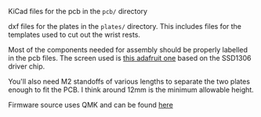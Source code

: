 KiCad files for the pcb in the `pcb/` directory

dxf files for the plates in the `plates/` directory. This includes files for the templates used to cut out the wrist rests.

Most of the components needed for assembly should be properly labelled in the pcb files. The screen used is [this adafruit one](https://www.adafruit.com/product/931) based on the SSD1306 driver chip.

You'll also need M2 standoffs of various lengths to separate the two plates enough to fit the PCB. I think around 12mm is the minimum allowable height.

Firmware source uses QMK and can be found [here](https://github.com/csun/ellipsis_split_firmware)
